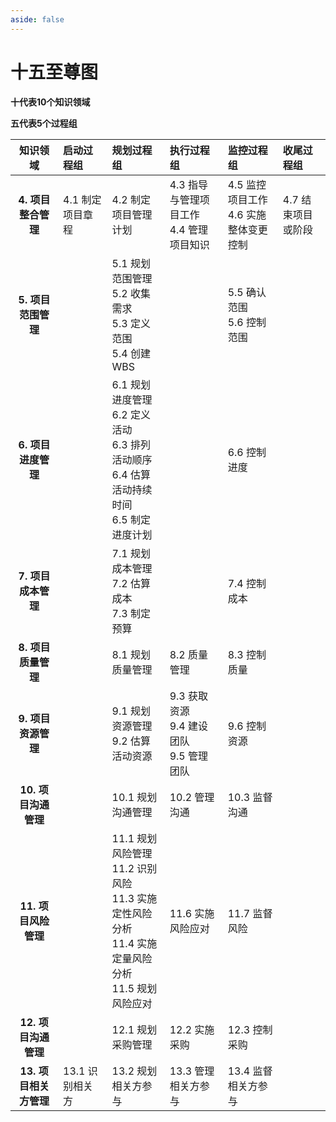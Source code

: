 ```yaml
---
aside: false
---
```


# 十五至尊图

**十代表10个知识领域**

**五代表5个过程组**

| **知识领域** | **启动过程组** | **规划过程组** | **执行过程组** | **监控过程组** | **收尾过程组** |
| :-: | :- | :- | :- | :- | :- |
| **4. 项目整合管理** | 4.1 制定项目章程 | 4.2 制定项目管理计划 | 4.3 指导与管理项目工作<br>4.4 管理项目知识 | 4.5 监控项目工作<br>4.6 实施整体变更控制 | 4.7 结束项目或阶段 |
| **5. 项目范围管理** | | 5.1 规划范围管理<br>5.2 收集需求<br>5.3 定义范围<br>5.4 创建WBS | | 5.5 确认范围<br>5.6 控制范围 | |
| **6. 项目进度管理** | | 6.1 规划进度管理<br>6.2 定义活动<br>6.3 排列活动顺序<br>6.4 估算活动持续时间<br>6.5 制定进度计划 | | 6.6 控制进度 | |
| **7. 项目成本管理** | | 7.1 规划成本管理<br>7.2 估算成本<br>7.3 制定预算 | | 7.4 控制成本 | |
| **8. 项目质量管理** | | 8.1 规划质量管理 | 8.2 质量管理 | 8.3 控制质量 | |
| **9. 项目资源管理** | | 9.1 规划资源管理<br>9.2 估算活动资源 | 9.3 获取资源<br>9.4 建设团队<br>9.5 管理团队 | 9.6 控制资源 | |
| **10. 项目沟通管理** | | 10.1 规划沟通管理 | 10.2 管理沟通 | 10.3 监督沟通 | |
| **11. 项目风险管理** | | 11.1 规划风险管理<br>11.2 识别风险<br>11.3 实施定性风险分析<br>11.4 实施定量风险分析<br>11.5 规划风险应对 | 11.6 实施风险应对 | 11.7 监督风险 | |
| **12. 项目沟通管理** | | 12.1 规划采购管理 | 12.2 实施采购 | 12.3 控制采购 | |
| **13. 项目相关方管理** | 13.1 识别相关方 | 13.2 规划相关方参与 | 13.3 管理相关方参与 | 13.4 监督相关方参与 | |